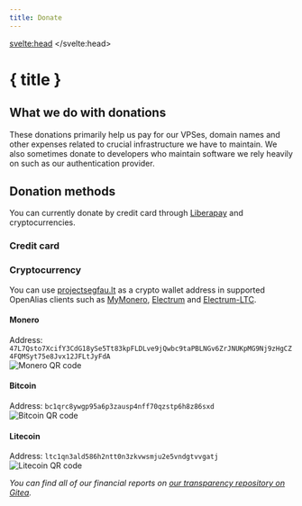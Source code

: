 ```yaml
---
title: Donate
---
```


<script>
	import LinkButton from "$lib/LinkButton.svelte";
</script>

<svelte:head>
	<title>{title} | Project Segfault</title>
</svelte:head>

# { title }

## What we do with donations
These donations primarily help us pay for our VPSes, domain names and other expenses related to crucial infrastructure we have to maintain. We also sometimes donate to developers who maintain software we rely heavily on such as our authentication provider.

## Donation methods
You can currently donate by credit card through [Liberapay](https://liberaypay.com) and cryptocurrencies.

### Credit card

<LinkButton url="https://liberapay.com/ProjectSegfault/donate" icon="i-simple-icons:liberapay" title="Donate" bg="#F6C915" color="#151515" />

### Cryptocurrency

You can use [projectsegfau.lt](https://projectsegfau.lt) as a crypto wallet address in supported OpenAlias clients such as [MyMonero](https://mymonero.com/), [Electrum](https://electrum.org/) and [Electrum-LTC](https://electrum-ltc.org/).

#### Monero

Address: `47L7Qsto7XcifY3CdG18ySe5Tt83kpFLDLve9jQwbc9taPBLNGv6ZrJNUKpMG9Nj9zHgCZ4FQMSyt75e8Jvx12JFLtJyFdA`  
![Monero QR code](/Monero.png)

#### Bitcoin

Address: `bc1qrc8ywgp95a6p3zausp4nff70qzstp6h8z86sxd`  
![Bitcoin QR code](/Bitcoin.png)

#### Litecoin

Address: `ltc1qn3ald586h2ntt0n3zkvwsmju2e5vndgtvvgatj`  
![Litecoin QR code](/Litecoin.png)

_You can find all of our financial reports on [our transparency repository on Gitea](https://git.projectsegfau.lt/ProjectSegfault/transparency/)._

<style>
    code {
        word-wrap: break-word;
    }
</style>
